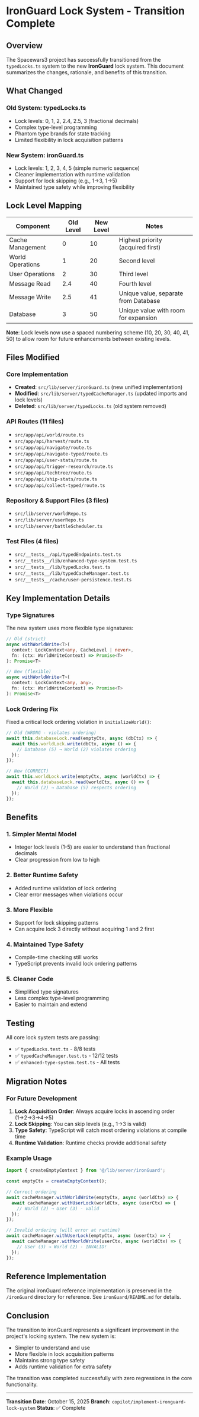 # IronGuard Lock System - Transition Complete

## Overview

The Spacewars3 project has successfully transitioned from the `typedLocks.ts` system to the new **IronGuard** lock system. This document summarizes the changes, rationale, and benefits of this transition.

## What Changed

### Old System: typedLocks.ts
- Lock levels: 0, 1, 2, 2.4, 2.5, 3 (fractional decimals)
- Complex type-level programming
- Phantom type brands for state tracking
- Limited flexibility in lock acquisition patterns

### New System: ironGuard.ts
- Lock levels: 1, 2, 3, 4, 5 (simple numeric sequence)
- Cleaner implementation with runtime validation
- Support for lock skipping (e.g., 1→3, 1→5)
- Maintained type safety while improving flexibility

## Lock Level Mapping

| Component | Old Level | New Level | Notes |
|-----------|-----------|-----------|-------|
| Cache Management | 0 | 10 | Highest priority (acquired first) |
| World Operations | 1 | 20 | Second level |
| User Operations | 2 | 30 | Third level |
| Message Read | 2.4 | 40 | Fourth level |
| Message Write | 2.5 | 41 | Unique value, separate from Database |
| Database | 3 | 50 | Unique value with room for expansion |

**Note**: Lock levels now use a spaced numbering scheme (10, 20, 30, 40, 41, 50) to allow room for future enhancements between existing levels.

## Files Modified

### Core Implementation
- **Created**: `src/lib/server/ironGuard.ts` (new unified implementation)
- **Modified**: `src/lib/server/typedCacheManager.ts` (updated imports and lock levels)
- **Deleted**: `src/lib/server/typedLocks.ts` (old system removed)

### API Routes (11 files)
- `src/app/api/world/route.ts`
- `src/app/api/harvest/route.ts`
- `src/app/api/navigate/route.ts`
- `src/app/api/navigate-typed/route.ts`
- `src/app/api/user-stats/route.ts`
- `src/app/api/trigger-research/route.ts`
- `src/app/api/techtree/route.ts`
- `src/app/api/ship-stats/route.ts`
- `src/app/api/collect-typed/route.ts`

### Repository & Support Files (3 files)
- `src/lib/server/worldRepo.ts`
- `src/lib/server/userRepo.ts`
- `src/lib/server/battleScheduler.ts`

### Test Files (4 files)
- `src/__tests__/api/typedEndpoints.test.ts`
- `src/__tests__/lib/enhanced-type-system.test.ts`
- `src/__tests__/lib/typedLocks.test.ts`
- `src/__tests__/lib/typedCacheManager.test.ts`
- `src/__tests__/cache/user-persistence.test.ts`

## Key Implementation Details

### Type Signatures
The new system uses more flexible type signatures:

```typescript
// Old (strict)
async withWorldWrite<T>(
  context: LockContext<any, CacheLevel | never>,
  fn: (ctx: WorldWriteContext) => Promise<T>
): Promise<T>

// New (flexible)
async withWorldWrite<T>(
  context: LockContext<any, any>,
  fn: (ctx: WorldWriteContext) => Promise<T>
): Promise<T>
```

### Lock Ordering Fix
Fixed a critical lock ordering violation in `initializeWorld()`:

```typescript
// Old (WRONG - violates ordering)
await this.databaseLock.read(emptyCtx, async (dbCtx) => {
  await this.worldLock.write(dbCtx, async () => {
    // Database (5) → World (2) violates ordering
  });
});

// New (CORRECT)
await this.worldLock.write(emptyCtx, async (worldCtx) => {
  await this.databaseLock.read(worldCtx, async () => {
    // World (2) → Database (5) respects ordering
  });
});
```

## Benefits

### 1. Simpler Mental Model
- Integer lock levels (1-5) are easier to understand than fractional decimals
- Clear progression from low to high

### 2. Better Runtime Safety
- Added runtime validation of lock ordering
- Clear error messages when violations occur

### 3. More Flexible
- Support for lock skipping patterns
- Can acquire lock 3 directly without acquiring 1 and 2 first

### 4. Maintained Type Safety
- Compile-time checking still works
- TypeScript prevents invalid lock ordering patterns

### 5. Cleaner Code
- Simplified type signatures
- Less complex type-level programming
- Easier to maintain and extend

## Testing

All core lock system tests are passing:
- ✅ `typedLocks.test.ts` - 8/8 tests
- ✅ `typedCacheManager.test.ts` - 12/12 tests
- ✅ `enhanced-type-system.test.ts` - All tests

## Migration Notes

### For Future Development

1. **Lock Acquisition Order**: Always acquire locks in ascending order (1→2→3→4→5)
2. **Lock Skipping**: You can skip levels (e.g., 1→3 is valid)
3. **Type Safety**: TypeScript will catch most ordering violations at compile time
4. **Runtime Validation**: Runtime checks provide additional safety

### Example Usage

```typescript
import { createEmptyContext } from '@/lib/server/ironGuard';

const emptyCtx = createEmptyContext();

// Correct ordering
await cacheManager.withWorldWrite(emptyCtx, async (worldCtx) => {
  await cacheManager.withUserLock(worldCtx, async (userCtx) => {
    // World (2) → User (3) - valid
  });
});

// Invalid ordering (will error at runtime)
await cacheManager.withUserLock(emptyCtx, async (userCtx) => {
  await cacheManager.withWorldWrite(userCtx, async (worldCtx) => {
    // User (3) → World (2) - INVALID!
  });
});
```

## Reference Implementation

The original ironGuard reference implementation is preserved in the `/ironGuard` directory for reference. See `ironGuard/README.md` for details.

## Conclusion

The transition to ironGuard represents a significant improvement in the project's locking system. The new system is:
- Simpler to understand and use
- More flexible in lock acquisition patterns
- Maintains strong type safety
- Adds runtime validation for extra safety

The transition was completed successfully with zero regressions in the core functionality.

---

**Transition Date**: October 15, 2025
**Branch**: `copilot/implement-ironguard-lock-system`
**Status**: ✅ Complete
